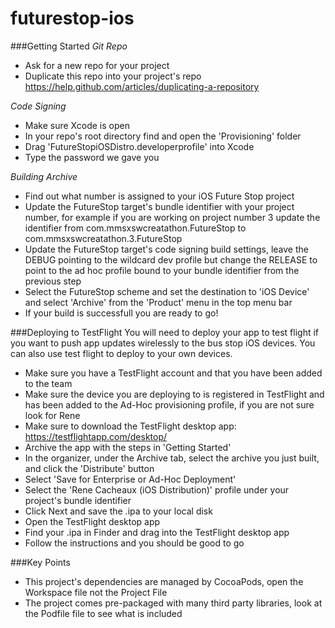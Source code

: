 futurestop-ios
==============

###Getting Started
_Git Repo_
* Ask for a new repo for your project
* Duplicate this repo into your project's repo https://help.github.com/articles/duplicating-a-repository 

_Code Signing_
* Make sure Xcode is open
* In your repo's root directory find and open the 'Provisioning' folder
* Drag 'FutureStopiOSDistro.developerprofile' into Xcode
* Type the password we gave you

_Building Archive_
* Find out what number is assigned to your iOS Future Stop project
* Update the FutureStop target's bundle identifier with your project number, for example if you are working on project number 3 update the identifier from com.mmsxswcreatathon.FutureStop to com.mmsxswcreatathon.3.FutureStop
* Update the FutureStop target's code signing build settings, leave the DEBUG pointing to the wildcard dev profile but change the RELEASE to point to the ad hoc profile bound to your bundle identifier from the previous step
* Select the FutureStop scheme and set the destination to 'iOS Device' and select 'Archive' from the 'Product' menu in the top menu bar
* If your build is successfull you are ready to go!

###Deploying to TestFlight
You will need to deploy your app to test flight if you want to push app updates wirelessly to the bus stop iOS devices. You can also use test flight to deploy to your own devices.
* Make sure you have a TestFlight account and that you have been added to the team
* Make sure the device you are deploying to is registered in TestFlight and has been added to the Ad-Hoc provisioning profile, if you are not sure look for Rene
* Make sure to download the TestFlight desktop app: https://testflightapp.com/desktop/
* Archive the app with the steps in 'Getting Started'
* In the organizer, under the Archive tab, select the archive you just built, and click the 'Distribute' button
* Select 'Save for Enterprise or Ad-Hoc Deployment'
* Select the 'Rene Cacheaux (iOS Distribution)' profile under your project's bundle identifier
* Click Next and save the .ipa to your local disk
* Open the TestFlight desktop app
* Find your .ipa in Finder and drag into the TestFlight desktop app
* Follow the instructions and you should be good to go

###Key Points
* This project's dependencies are managed by CocoaPods, open the Workspace file not the Project File
* The project comes pre-packaged with many third party libraries, look at the Podfile file to see what is included
